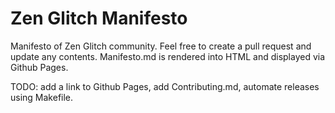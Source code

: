 # Zen Glitch Manifesto

Manifesto of Zen Glitch community. Feel free to create a pull request and update any contents. Manifesto.md is rendered into HTML and displayed via Github Pages.

TODO: add a link to Github Pages, add Contributing.md, automate releases using Makefile.

